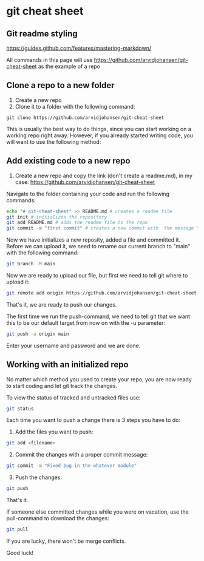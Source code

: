 # git cheat sheet

## Git readme styling
https://guides.github.com/features/mastering-markdown/

All commands in this page will use https://github.com/arvidjohansen/git-cheat-sheet as the example of a repo

## Clone a repo to a new folder
1. Create a new repo 
1. Clone it to a folder with the following command:
```Sh
git clone https://github.com/arvidjohansen/git-cheat-sheet
```
This is usually the best way to do things, since you can start working on a working repo right away. However, if you already started writing code, you will want to use the following method:

## Add existing code to a new repo
1. Create a new repo and copy the link (don't create a readme.md), in my case: https://github.com/arvidjohansen/git-cheat-sheet

Navigate to the folder containing your code and run the following commands:
```sh
echo "# git-cheat-sheet" >> README.md # creates a readme file
git init # initializes the repository
git add README.md # adds the readme file to the repo
git commit -m "first commit" # creates a new commit with  the message "first commit"
```

Now we have initializes a new reposity, added a file and committed it. 
Before we can upload it, we need to rename our current branch to "main" with the following command:

```sh
git branch -M main
```
Now we are ready to upload our file, but first we need to tell git where to upload it:
```sh
git remote add origin https://github.com/arvidjohansen/git-cheat-sheet.git
```

That's it, we are ready to push our changes.

The first time we run the push-command, we need to tell git that we want this to be our default target from now on with the -u parameter:
```sh
git push -u origin main
```
Enter your username and password and we are done.

## Working with an initialized repo
No matter which method you used to create your repo, you are now ready to start coding and let git track the changes.

To view the status of tracked and untracked files use:
```sh
git status
```

Each time you want to push a change there is 3 steps you have to do:
1. Add the files you want to push:
```sh
git add <filename>
```
2. Commit the changes with a proper commit message:
```sh
git commit -m "Fixed bug in the whatever module"
```
3. Push the changes:
```sh
git push
```

That's it.

If someone else committed changes while you were on vacation, use the pull-command to download the changes:
```sh
git pull
```

If you are lucky, there won't be merge conflicts.

Good luck!


